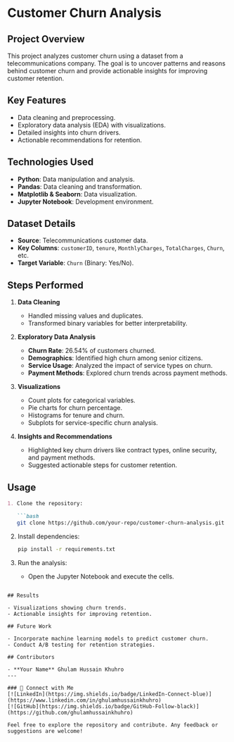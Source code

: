 # Customer Churn Analysis

## Project Overview

This project analyzes customer churn using a dataset from a telecommunications company. The goal is to uncover patterns and reasons behind customer churn and provide actionable insights for improving customer retention.

## Key Features

- Data cleaning and preprocessing.
- Exploratory data analysis (EDA) with visualizations.
- Detailed insights into churn drivers.
- Actionable recommendations for retention.

## Technologies Used

- **Python**: Data manipulation and analysis.
- **Pandas**: Data cleaning and transformation.
- **Matplotlib & Seaborn**: Data visualization.
- **Jupyter Notebook**: Development environment.

## Dataset Details

- **Source**: Telecommunications customer data.
- **Key Columns**: `customerID`, `tenure`, `MonthlyCharges`, `TotalCharges`, `Churn`, etc.
- **Target Variable**: `Churn` (Binary: Yes/No).

## Steps Performed

1. **Data Cleaning**

   - Handled missing values and duplicates.
   - Transformed binary variables for better interpretability.

2. **Exploratory Data Analysis**

   - **Churn Rate**: 26.54% of customers churned.
   - **Demographics**: Identified high churn among senior citizens.
   - **Service Usage**: Analyzed the impact of service types on churn.
   - **Payment Methods**: Explored churn trends across payment methods.

3. **Visualizations**

   - Count plots for categorical variables.
   - Pie charts for churn percentage.
   - Histograms for tenure and churn.
   - Subplots for service-specific churn analysis.

4. **Insights and Recommendations**

   - Highlighted key churn drivers like contract types, online security, and payment methods.
   - Suggested actionable steps for customer retention.

## Usage

```markdown
1. Clone the repository:

   ```bash
   git clone https://github.com/your-repo/customer-churn-analysis.git
   ```

2. Install dependencies:

   ```bash
   pip install -r requirements.txt
   ```

3. Run the analysis:

   - Open the Jupyter Notebook and execute the cells.
```

## Results

- Visualizations showing churn trends.
- Actionable insights for improving retention.

## Future Work

- Incorporate machine learning models to predict customer churn.
- Conduct A/B testing for retention strategies.

## Contributors

- **Your Name** Ghulam Hussain Khuhro
---

### 🌟 Connect with Me
[![LinkedIn](https://img.shields.io/badge/LinkedIn-Connect-blue)](https://www.linkedin.com/in/ghulamhussainkhuhro)
[![GitHub](https://img.shields.io/badge/GitHub-Follow-black)](https://github.com/ghulamhussainkhuhro)

Feel free to explore the repository and contribute. Any feedback or suggestions are welcome!

